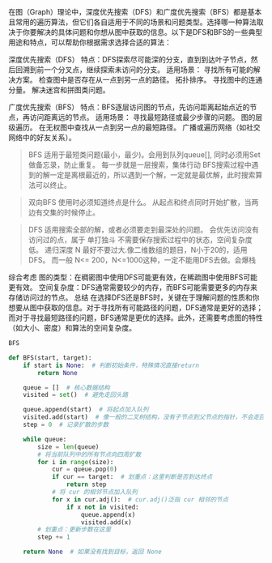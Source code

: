 在图（Graph）理论中，深度优先搜索（DFS）和广度优先搜索（BFS）都是基本且常用的遍历算法，但它们各自适用于不同的场景和问题类型。选择哪一种算法取决于你要解决的具体问题和你想从图中获取的信息。以下是DFS和BFS的一些典型用途和特点，可以帮助你根据需求选择合适的算法：

深度优先搜索（DFS）
特点：DFS探索尽可能深的分支，直到到达叶子节点，然后回溯到前一个分叉点，继续探索未访问的分支。
适用场景：
  寻找所有可能的解决方案。
  检查图中是否存在从一点到另一点的路径。
  拓扑排序。
  寻找图中的连通分量。
  解决迷宫和拼图类问题。



广度优先搜索（BFS）
特点：BFS逐层访问图的节点，先访问距离起始点近的节点，再访问距离远的节点。
适用场景：
  寻找最短路径或最少步骤的问题。
  图的层级遍历。
  在无权图中查找从一点到另一点的最短路径。
  广播或遍历网络（如社交网络中的好友关系）。



> BFS   适用于最短类问题(最小，最少)。会用到队列queue[], 同时必须用Set做备忘录，防止重复。
>       每一步就是一层搜索，集体行动
>       BFS搜索过程中遇到的解一定是离根最近的，所以遇到一个解，一定就是最优解，此时搜索算法可以终止。

>双向BFS  使用时必须知道终点是什么。
>         从起点和终点同时开始扩散，当两边有交集的时候停止。

> DFS   适用搜索全部的解，或者必须要走到最深处的问题。
>       会优先访问没有访问过的点，属于 单打独斗
>       不需要保存搜索过程中的状态，空间复杂度低。
>       递归深度 N 最好不要过大.像二维数组的题目，N小于20的，适用DFS。
>       而一般 N<= 200，N<=1000这种，一定不能用DFS去做。会爆栈



综合考虑
图的类型：在稠密图中使用DFS可能更有效，在稀疏图中使用BFS可能更有效。
空间复杂度：DFS通常需要较少的内存，而BFS可能需要更多的内存来存储访问过的节点。
总结
在选择DFS还是BFS时，关键在于理解问题的性质和你想要从图中获取的信息。对于寻找所有可能路径的问题，DFS通常是更好的选择；而对于寻找最短路径的问题，BFS通常是更优的选择。此外，还需要考虑图的特性（如大小、密度）和算法的空间复杂度。



```python
BFS

def BFS(start, target):
    if start is None:  # 判断初始条件，特殊情况直接return
        return None

    queue = []  # 核心数据结构
    visited = set()  # 避免走回头路

    queue.append(start)  # 将起点加入队列
    visited.add(start)  # 像一般的二叉树结构，没有子节点到父节点的指针，不会走回头路就不需要visited
    step = 0  # 记录扩散的步数

    while queue:
        size = len(queue)
        # 将当前队列中的所有节点向四周扩散
        for i in range(size):
            cur = queue.pop(0)
            if cur == target:  # 划重点：这里判断是否到达终点
                return step
            # 将 cur 的相邻节点加入队列
            for x in cur.adj():  # cur.adj()泛指 cur 相邻的节点
                if x not in visited:
                    queue.append(x)
                    visited.add(x)
        # 划重点：更新步数在这里
        step += 1

    return None  # 如果没有找到目标，返回 None

```